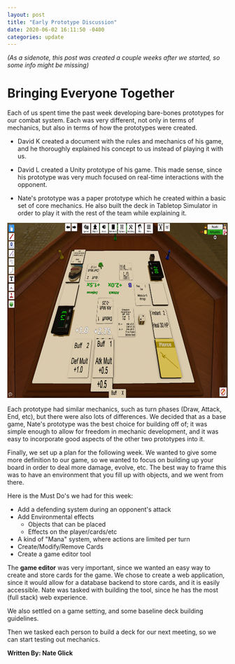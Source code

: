 ```yaml
---
layout: post
title: "Early Prototype Discussion"
date: 2020-06-02 16:11:50 -0400
categories: update
---
```


*(As a sidenote, this post was created a couple weeks after we started, so some info might be missing)*

# Bringing Everyone Together
Each of us spent time the past week developing bare-bones prototypes for our combat system. Each was very different, not only in terms of mechanics, but also in terms of how the prototypes were created.

+ David K created a document with the rules and mechanics of his game, and he thoroughly explained his concept to us instead of playing it with us.

+ David L created a Unity prototype of his game. This made sense, since his prototype was very much focused on real-time interactions with the opponent.

+ Nate's prototype was a paper prototype which he created within a basic set of core mechanics. He also built the deck in Tabletop Simulator in order to play it with the rest of the team while explaining it.


<img src="../assets/522_nate_proto.png" height="400" width="720" />

Each prototype had similar mechanics, such as turn phases (Draw, Attack, End, etc), but there were also lots of differences. We decided that as a base game, Nate's prototype was the best choice for building off of; it was simple enough to allow for freedom in mechanic development, and it was easy to incorporate good aspects of the other two prototypes into it.

Finally, we set up a plan for the following week. We wanted to give some more definition to our game, so we wanted to focus on building up your board in order to deal more damage, evolve, etc. The best way to frame this was to have an environment that you fill up with objects, and we went from there.

Here is the Must Do's we had for this week:
+ Add a defending system during an opponent's attack
+ Add Environmental effects
    + Objects that can be placed
    + Effects on the player/cards/etc
+ A kind of "Mana" system, where actions are limited per turn
+ Create/Modify/Remove Cards
+ Create a game editor tool

The **game editor** was very important, since we wanted an easy way to create and store cards for the game. We chose to create a web application, since it would allow for a database backend to store cards, and it is easily accessible. Nate was tasked with building the tool, since he has the most (full stack) web experience.

We also settled on a game setting, and some baseline deck building guidelines.

Then we tasked each person to build a deck for our next meeting, so we can start testing out mechanics.

**Written By: Nate Glick**